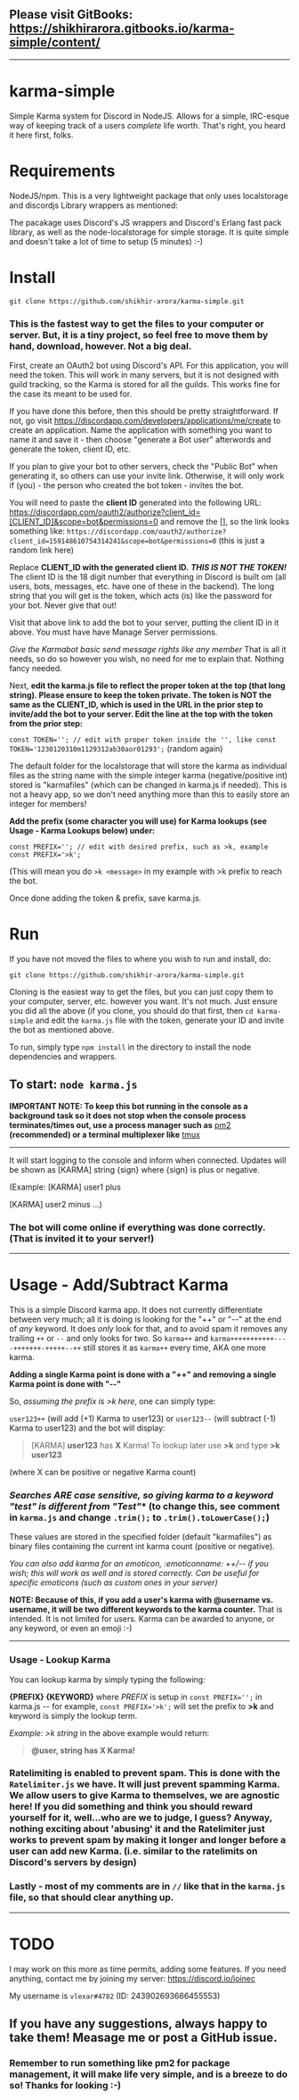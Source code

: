 ## Please visit GitBooks: https://shikhirarora.gitbooks.io/karma-simple/content/

----

# karma-simple

Simple Karma system for Discord in NodeJS. Allows for a simple, IRC-esque way of keeping track of a users *complete* life worth. That's right, you heard it here first, folks. 

# Requirements

NodeJS/npm. This is a very lightweight package that only uses localstorage and discordjs Library wrappers as mentioned: 

The pacakage uses Discord's JS wrappers and Discord's Erlang fast pack library, as well as the node-localstorage for simple storage. It is quite simple and doesn't take a lot of time to setup (5 minutes) :-)

# Install

    git clone https://github.com/shikhir-arora/karma-simple.git 
    
### This is the fastest way to get the files to your computer or server. But, it is a tiny project, so feel free to move them by hand, download, however. Not a big deal.

First, create an OAuth2 bot using Discord's API. For this application, you will need the token. This will work in many servers, but it is not designed with guild tracking, so the Karma is stored for all the guilds. This works fine for the case its meant to be used for.

If you have done this before, then this should be pretty straightforward. If not, go visit https://discordapp.com/developers/applications/me/create to create an application. Name the application with something you want to name it and save it - then choose "generate a Bot user" afterwords and generate the token, client ID, etc. 

If you plan to give your bot to other servers, check the "Public Bot" when generating it, so others can use your invite link. Otherwise, it will only work if (you) - the person who created the bot token - invites the bot.

You will need to paste the **client ID** generated into the following URL: https://discordapp.com/oauth2/authorize?client_id=[CLIENT_ID]&scope=bot&permissions=0  and remove the [], so the link looks something like: `https://discordapp.com/oauth2/authorize?client_id=159148610754314241&scope=bot&permissions=0` (this is just a random link here)

Replace **CLIENT_ID with the generated client ID.** ***THIS IS NOT THE TOKEN!*** The client ID is the 18 digit number that everything in Discord is built om (all users, bots, messages, etc. have one of these in the backend). The long string that you will get is the token, which acts (is) like the password for your bot. Never give that out!

Visit that above link to add the bot to your server, putting the client ID in it above. You must have have Manage Server permissions.

*Give the Karmabot basic send message rights like any member* That is all it needs, so do so however you wish, no need for me to explain that. Nothing fancy needed.

Next, **edit the karma.js file to reflect the proper token at the top (that long string). Please ensure to keep the token private. The token is NOT the same as the CLIENT_ID, which is used in the URL in the prior step to invite/add the bot to your server. Edit the line at the top with the token from the prior step:**

`const TOKEN=''; // edit with proper token inside the '', like const TOKEN='1230120310m1129312ab30aor01293';` (random again)


The default folder for the localstorage that will store the karma as individual files as the string name with the simple integer karma (negative/positive int) stored is "karmafiles" (which can be changed in karma.js if needed). This is not a heavy app, so we don't need anything more than this to easily store an integer for members!

**Add the prefix (some character you will use) for Karma lookups (see Usage - Karma Lookups below) under:** 

`const PREFIX=''; // edit with desired prefix, such as >k, example const PREFIX='>k'; ` 

(This will mean you do `>k <message>` in my example with >k prefix to reach the bot. 

Once done adding the token & prefix, save karma.js. 

# Run

If you have not moved the files to where you wish to run and install, do:

    git clone https://github.com/shikhir-arora/karma-simple.git
   
Cloning is the easiest way to get the files, but you can just copy them to your computer, server, etc. however you want. It's not much. Just ensure you did all the above (if you clone, you should do that first, then `cd karma-simple` and edit the `karma.js` file with the token, generate your ID and invite the bot as mentioned above. 

To run, simply type ```npm install``` in the directory to install the node dependencies and wrappers.

## To start: ```node karma.js```


**IMPORTANT NOTE: To keep this bot running in the console as a background task so it does not stop when the console process terminates/times out, use a process manager such as** [pm2](https://github.com/Unitech/pm2) **(recommended) or a terminal multiplexer like** [tmux](https://tmux.github.io)


----

It will start logging to the console and inform when connected. Updates will be shown as [KARMA] string {sign} where {sign} is plus or negative.

(Example: [KARMA] user1 plus

[KARMA] user2 minus ...)

### The bot will come online if everything was done correctly. (That is invited it to your server!)

----

# Usage - Add/Subtract Karma

This is a simple Discord karma app. It does not currently differentiate between very much; all it is doing is looking for the "++" or "--" at the end of *any* keyword. It does *only* look for that, and to avoid spam it removes any trailing `++` or `--` and only looks for two. So `karma++` and `karma+++++++++++----+++++++-+++++--++` still stores it as `karma++` every time, AKA one more karma.

**Adding a single Karma point is done with a "++" and removing a single Karma point is done with "--"**

So, *assuming the prefix is >k here*, one can simply type:

`user123++` (will add (+1) Karma to user123) or `user123--` (will subtract (-1) Karma to user123) and the bot will display:

> [KARMA] **user123** has **X** Karma! To lookup later use **>k** and type **>k user123**  

(where X can be positive or negative Karma count)

### *Searches ARE case sensitive, so giving karma to a keyword "test" is different from "Test"** (to change this, see comment in `karma.js` and change `.trim();` to `.trim().toLowerCase();`)


These values are stored in the specified folder (default "karmafiles") as binary files containing the current int karma count (positive or negative).

*You can also add karma for an emoticon, :emoticonname: ++/-- if you wish; this will work as well and is stored correctly. Can be useful for specific emoticons (such as custom ones in your server)*

**NOTE: Because of this, if you add a user's karma with @username vs. username, it will be two different keywords to the karma counter.** That is intended. It is not limited for users. Karma can be awarded to anyone, or any keyword, or even an emoji :-)

----

### Usage - Lookup Karma

You can lookup karma by simply typing the following:

**{PREFIX} {KEYWORD}** where *PREFIX* is setup in `const PREFIX='';` in karma.js -- for example, `const PREFIX='>k';` will set the prefix to **>k** and keyword is simply the lookup term.

*Example: >k string* in the above example would return:

> **@user, string has X Karma!**

### Ratelimiting is enabled to prevent spam. This is done with the `Ratelimiter.js` we have. It will just prevent spamming Karma. We allow users to give Karma to themselves, we are agnostic here! If you did something and think you should reward yourself for it, well...who are we to judge, I guess? Anyway, nothing exciting about 'abusing' it and the Ratelimiter just works to prevent spam by making it longer and longer before a user can add new Karma. (i.e. similar to the ratelimits on Discord's servers by design)

### Lastly - most of my comments are in `//` like that in the `karma.js` file, so that should clear anything up. 

----

# TODO

I may work on this more as time permits, adding some features. If you need anything, contact me by joining my server: https://discord.io/joinec 

My username is `vlexar#4782` (ID: 243902693666455553)

## If you have any suggestions, always happy to take them! Measage me or post a GitHub issue.

### Remember to run something like pm2 for package management, it will make life very simple, and is a breeze to do so! Thanks for looking :-) 
